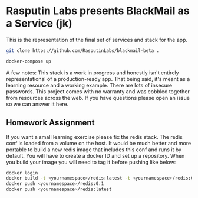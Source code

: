 # Rasputin Labs presents BlackMail as a Service (jk)

This is the representation of the final set of services and stack for the app.

```bash
git clone https://github.com/RasputinLabs/blackmail-beta .
```

```bash
docker-compose up
```

A few notes:
This stack is a work in progress and honestly isn't entirely representational of a production-ready app. That being said, it's meant as a learning resource and a working example. There are lots of insecure passwords. This project comes with no warranty and was cobbled together from resources across the web. If you have questions please open an issue so we can answer it here.

## Homework Assignment
If you want a small learning exercise please fix the redis stack. The redis conf is loaded from a volume on the host. It would be much better and more portable to build a new redis image that includes this conf and runs it by default. You will have to create a docker ID and set up a repository. When you build your image you will need to tag it before pushing like below:

```bash
docker login
docker build -t <yournamespace>/redis:latest -t <yournamespace>/redis:0.1 .
docker push <yournamespace>/redis:0.1
docker push <yournamespace>/redis:latest
```
